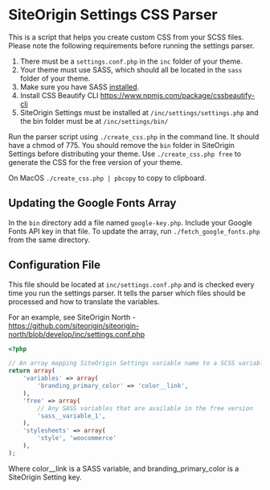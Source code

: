# SiteOrigin Settings CSS Parser

This is a script that helps you create custom CSS from your SCSS files. Please note the following requirements before running the settings parser.

1. There must be a `settings.conf.php` in the `inc` folder of your theme.
2. Your theme must use SASS, which should all be located in the `sass` folder of your theme.
3. Make sure you have SASS [installed](http://sass-lang.com/install).
4. Install CSS Beautify CLI https://www.npmjs.com/package/cssbeautify-cli
5. SiteOrigin Settings must be installed at `/inc/settings/settings.php` and the bin folder must be at `/inc/settings/bin/`

Run the parser script using `./create_css.php` in the command line. It should have a chmod of 775. You should remove the `bin` folder in SiteOrigin Settings before distributing your theme. Use `./create_css.php free` to generate the CSS for the free version of your theme.

On MacOS `./create_css.php | pbcopy` to copy to clipboard.

## Updating the Google Fonts Array

In the `bin` directory add a file named `google-key.php`. Include your Google Fonts API key in that file. To update the array, run `./fetch_google_fonts.php` from the same directory.

## Configuration File

This file should be located at `inc/settings.conf.php` and is checked every time you run the settings parser. It tells the parser which files should be processed and how to translate the variables.

For an example, see SiteOrigin North - https://github.com/siteorigin/siteorigin-north/blob/develop/inc/settings.conf.php

```php
<?php

// An array mapping SiteOrigin Settings variable name to a SCSS variable
return array(
	'variables' => array(
		'branding_primary_color' => 'color__link',
	),
	'free' => array(
		// Any SASS variables that are available in the free version
		'sass__variable_1',
	),
	'stylesheets' => array(
		'style', 'woocommerce'
	),
);
```

Where color__link is a SASS variable, and branding_primary_color is a SiteOrigin Setting key.